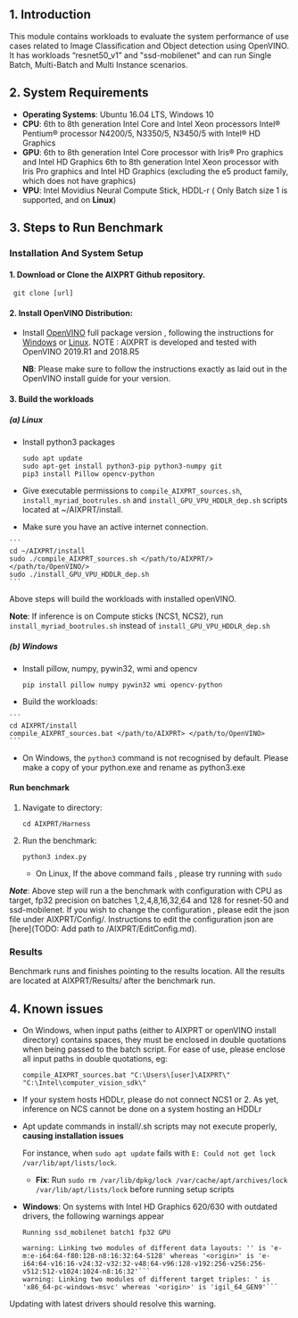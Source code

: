 
## 1. Introduction
This module contains workloads to evaluate the system performance of use cases related to Image Classification and Object detection using OpenVINO.
It has workloads “resnet50_v1” and "ssd-mobilenet" and can run Single Batch, Multi-Batch and Multi Instance scenarios.

## 2. System Requirements

* **Operating Systems**: Ubuntu 16.04 LTS, Windows 10
* **CPU**: 
	  6th to 8th generation Intel Core and Intel Xeon processors 
    Intel® Pentium® processor N4200/5, N3350/5, N3450/5 with Intel® HD Graphics 
* **GPU**:
	  6th to 8th generation Intel Core processor with Iris® Pro graphics and Intel HD Graphics 
    6th to 8th generation Intel Xeon processor with Iris Pro graphics and Intel HD Graphics (excluding the e5 product family, which does not have graphics) 
* **VPU**: 
    Intel Movidius Neural Compute Stick, HDDL-r  ( Only Batch size 1 is supported, and on **Linux**)
     
## 3. Steps to Run Benchmark

### Installation And System Setup
#### 1. Download or Clone the AIXPRT Github repository.

``` git clone [url]```

#### 2. Install OpenVINO Distribution:
   * Install [OpenVINO](https://software.intel.com/en-us/openvino-toolkit/choose-download/free-download-windows) full package version , following the instructions for [Windows](https://software.intel.com/en-us/articles/OpenVINO-Install-Windows) or [Linux](https://software.intel.com/en-us/articles/OpenVINO-Install-Linux).
  NOTE : AIXPRT is developed and tested with OpenVINO 2019.R1 and 2018.R5
  
       **NB**: Please make sure to follow the instructions exactly as laid out in the OpenVINO install guide for your version.
       
#### 3. Build the workloads

##### (a) Linux
	
   * Install python3 packages
      ```
      sudo apt update
      sudo apt-get install python3-pip python3-numpy git
      pip3 install Pillow opencv-python
      ```
  
   * Give executable permissions to ```compile_AIXPRT_sources.sh```, ```install_myriad_bootrules.sh``` and ```install_GPU_VPU_HDDLR_dep.sh``` scripts located at ~/AIXPRT/install.
   * Make sure you have an active internet connection.
   
   
    ```
    cd ~/AIXPRT/install
    sudo ./compile_AIXPRT_sources.sh </path/to/AIXPRT/> </path/to/OpenVINO/>
    sudo ./install_GPU_VPU_HDDLR_dep.sh
    ```
    
    
   Above steps will build the workloads with installed openVINO.
   
   **Note**: If inference is on Compute sticks (NCS1, NCS2), run ```install_myriad_bootrules.sh``` instead of ```install_GPU_VPU_HDDLR_dep.sh```
    
    
##### (b) Windows

   
   * Install pillow, numpy, pywin32, wmi and opencv
      ```
      pip install pillow numpy pywin32 wmi opencv-python
      
      ```
      
   * Build the workloads: 
   
    ```
    cd AIXPRT/install
    compile_AIXPRT_sources.bat </path/to/AIXPRT> </path/to/OpenVINO>
    ```
    
   * On Windows, the ```python3``` command is not recognised  by default. Please make a copy of your python.exe and rename as python3.exe
   
#### Run benchmark
 1. Navigate to directory:
 
    ```
    cd AIXPRT/Harness
    ```  
 2. Run the benchmark:
 
    ```
    python3 index.py
    ```
    
    * On Linux, If the above command fails , please try running with  ```sudo ``` 
    
   
***Note***: Above step will run a the benchmark with configuration with CPU as target, fp32 precision on batches 1,2,4,8,16,32,64 and 128 for resnet-50 and ssd-mobilenet.
   If you wish to change the configuration , please edit the json file under AIXPRT/Config/. Instructions to edit the configuration json are [here](TODO: Add path to /AIXPRT/EditConfig.md). 
   
### Results

Benchmark runs and finishes pointing to the results location. 
All the results are located at AIXPRT/Results/ after the benchmark run. 


## 4. Known issues
- On Windows, when input paths (either to AIXPRT or openVINO install directory) contains spaces, they must be enclosed in double quotations when being passed to the batch script. For ease of use, please enclose all input paths in double quotations, eg: 

   ```compile_AIXPRT_sources.bat "C:\Users\[user]\AIXPRT\" "C:\Intel\computer_vision_sdk\"```

- If your system hosts HDDLr, please do not connect NCS1 or 2. As yet, inference on NCS cannot be done on a system hosting an HDDLr
- Apt update commands in install/.sh scripts may not execute properly, **causing installation issues**

     For instance, when `sudo apt update` fails with `E: Could not get lock /var/lib/apt/lists/lock`. 
     - **Fix**: Run `sudo rm /var/lib/dpkg/lock /var/cache/apt/archives/lock /var/lib/apt/lists/lock` before running setup scripts
     
- **Windows**: On systems with Intel HD Graphics 620/630 with outdated drivers, the following warnings appear

   ```
   Running ssd_mobilenet batch1 fp32 GPU
  
   warning: Linking two modules of different data layouts: '' is 'e-m:e-i64:64-f80:128-n8:16:32:64-S128' whereas '<origin>' is 'e-   i64:64-v16:16-v24:32-v32:32-v48:64-v96:128-v192:256-v256:256-v512:512-v1024:1024-n8:16:32'```
   warning: Linking two modules of different target triples: ' is 'x86_64-pc-windows-msvc' whereas '<origin>' is 'igil_64_GEN9'```

Updating with latest drivers should resolve this warning.







